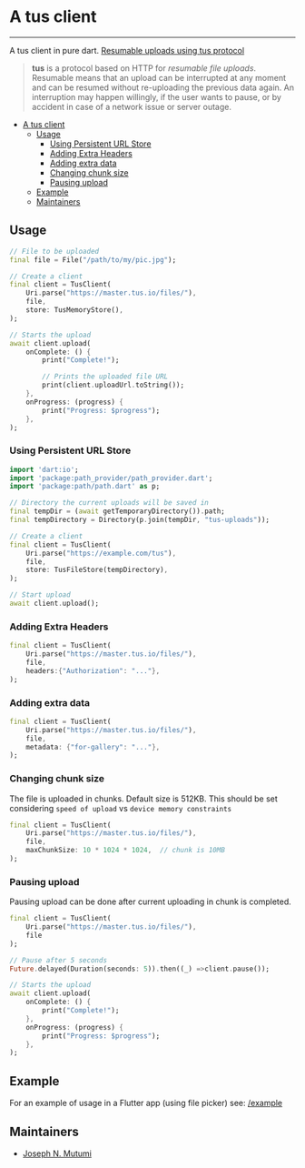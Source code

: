 # A tus client

---

A tus client in pure dart. [Resumable uploads using tus protocol](https://tus.io/)

> **tus** is a protocol based on HTTP for *resumable file uploads*. Resumable
> means that an upload can be interrupted at any moment and can be resumed without
> re-uploading the previous data again. An interruption may happen willingly, if
> the user wants to pause, or by accident in case of a network issue or server
> outage.

- [A tus client](#a-tus-client)
  - [Usage](#usage)
    - [Using Persistent URL Store](#using-persistent-url-store)
    - [Adding Extra Headers](#adding-extra-headers)
    - [Adding extra data](#adding-extra-data)
    - [Changing chunk size](#changing-chunk-size)
    - [Pausing upload](#pausing-upload)
  - [Example](#example)
  - [Maintainers](#maintainers)

## Usage

```dart
// File to be uploaded
final file = File("/path/to/my/pic.jpg");

// Create a client
final client = TusClient(
    Uri.parse("https://master.tus.io/files/"),
    file,
    store: TusMemoryStore(),
);

// Starts the upload
await client.upload(
    onComplete: () {
        print("Complete!");

        // Prints the uploaded file URL
        print(client.uploadUrl.toString());
    },
    onProgress: (progress) {
        print("Progress: $progress");
    },
);
```

### Using Persistent URL Store

```dart
import 'dart:io';
import 'package:path_provider/path_provider.dart';
import 'package:path/path.dart' as p;

// Directory the current uploads will be saved in
final tempDir = (await getTemporaryDirectory()).path;
final tempDirectory = Directory(p.join(tempDir, "tus-uploads"));

// Create a client
final client = TusClient(
    Uri.parse("https://example.com/tus"),
    file,
    store: TusFileStore(tempDirectory),
);

// Start upload
await client.upload();
```

### Adding Extra Headers

```dart
final client = TusClient(
    Uri.parse("https://master.tus.io/files/"),
    file,
    headers:{"Authorization": "..."},
);
```

### Adding extra data

```dart
final client = TusClient(
    Uri.parse("https://master.tus.io/files/"),
    file,
    metadata: {"for-gallery": "..."},
);
```

### Changing chunk size

The file is uploaded in chunks. Default size is 512KB. This should be set considering `speed of upload` vs `device memory constraints`

```dart
final client = TusClient(
    Uri.parse("https://master.tus.io/files/"),
    file,
    maxChunkSize: 10 * 1024 * 1024,  // chunk is 10MB
);
```

### Pausing upload

Pausing upload can be done after current uploading in chunk is completed.

```dart
final client = TusClient(
    Uri.parse("https://master.tus.io/files/"),
    file
);

// Pause after 5 seconds
Future.delayed(Duration(seconds: 5)).then((_) =>client.pause());

// Starts the upload
await client.upload(
    onComplete: () {
        print("Complete!");
    },
    onProgress: (progress) {
        print("Progress: $progress");
    },
);
```

## Example

For an example of usage in a Flutter app (using file picker) see: [/example](https://github.com/jjmutumi/tus_client/tree/master/example/lib/main.dart)

## Maintainers

* [Joseph N. Mutumi](https://github.com/jjmutumi)